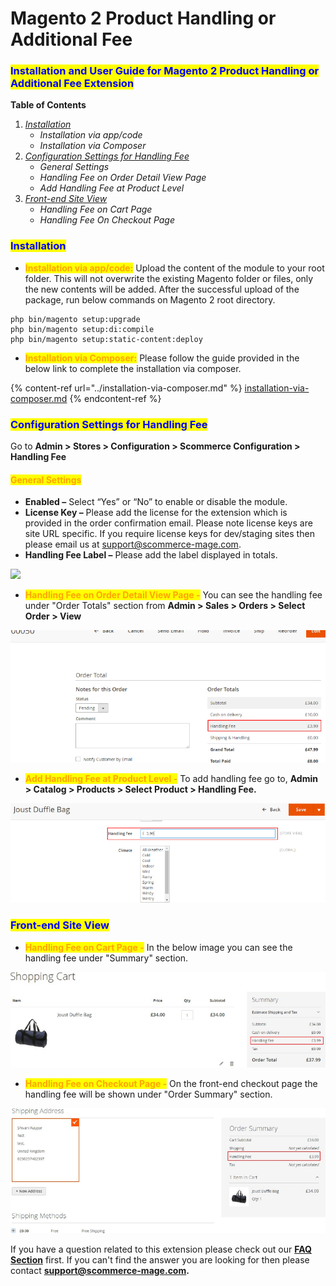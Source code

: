 # Magento 2 Product Handling or Additional Fee

### <mark style="color:blue;">Installation and User Guide for Magento 2 Product Handling or Additional Fee Extension</mark>

**Table of Contents**

1. [_Installation_ ](magento-2-product-handling-or-additional-fee.md#bookmark0)
   * _Installation via app/code_&#x20;
   * _Installation via Composer_
2. [_Configuration Settings for Handling Fee_ ](magento-2-product-handling-or-additional-fee.md#bookmark3)
   * _General Settings_&#x20;
   * _Handling Fee on Order Detail View Page_&#x20;
   * _Add Handling Fee at Product Level_&#x20;
3. [_Front-end Site View_ ](magento-2-product-handling-or-additional-fee.md#bookmark7)
   * _Handling Fee on Cart Page_&#x20;
   * _Handling Fee On Checkout Page_&#x20;

### <mark style="color:blue;">Installation</mark> <a href="#bookmark0" id="bookmark0"></a>

* <mark style="color:orange;">**Installation via app/code:**</mark> Upload the content of the module to your root folder. This will not overwrite the existing Magento folder or files, only the new contents will be added. After the successful upload of the package, run below commands on Magento 2 root directory.

```
php bin/magento setup:upgrade
php bin/magento setup:di:compile
php bin/magento setup:static-content:deploy
```

* <mark style="color:orange;">**Installation via Composer:**</mark> Please follow the guide provided in the below link to complete the installation via composer.

{% content-ref url="../installation-via-composer.md" %}
[installation-via-composer.md](../installation-via-composer.md)
{% endcontent-ref %}

### <mark style="color:blue;">Configuration Settings for Handling Fee</mark> <a href="#bookmark3" id="bookmark3"></a>

Go to **Admin > Stores > Configuration > Scommerce Configuration > Handling Fee**

#### <mark style="color:orange;">General Settings</mark> <a href="#bookmark4" id="bookmark4"></a>

* **Enabled –** Select “Yes” or “No” to enable or disable the module.
* **License Key –** Please add the license for the extension which is provided in the order confirmation email. Please note license keys are site URL specific. If you require license keys for dev/staging sites then please email us at [support@scommerce-mage.com](mailto:support@scommerce-mage.com).
* **Handling Fee Label –** Please add the label displayed in totals.

![](../../.gitbook/assets/product\_general.jpg)

* <mark style="color:orange;">**Handling Fee on Order Detail View Page -**</mark> You can see the handling fee under "Order Totals" section from **Admin > Sales > Orders > Select Order > View**

![](../../.gitbook/assets/product1.jpg)

* <mark style="color:orange;">**Add Handling Fee at Product Level -**</mark> To add handling fee go to, **Admin > Catalog > Products > Select Product > Handling Fee.**

![](../../.gitbook/assets/product2.jpg)

### <mark style="color:blue;">Front-end Site View</mark> <a href="#bookmark7" id="bookmark7"></a>

* <mark style="color:orange;">**Handling Fee on Cart Page -**</mark> In the below image you can see the handling fee under "Summary" section.

![](../../.gitbook/assets/product3.jpg)

* <mark style="color:orange;">**Handling Fee on Checkout Page -**</mark> On the front-end checkout page the handling fee will be shown under "Order Summary" section.

![](../../.gitbook/assets/product4.jpg)

If you have a question related to this extension please check out our [**FAQ Section**](magento-2-product-handling-or-additional-fee.md#installation-and-user-guide-for-magento-2-product-handling-or-additional-fee-extension) first. If you can't find the answer you are looking for then please contact [**support@scommerce-mage.com**](mailto:core@scommerce-mage.com)**.**
